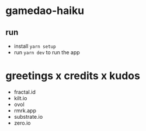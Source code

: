 # gamedao-haiku

## run

- install `yarn setup`
- run `yarn dev` to run the app

# greetings x credits x kudos

- fractal.id
- kilt.io
- ovol
- rmrk.app
- substrate.io
- zero.io